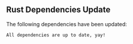 ## Rust Dependencies Update

The following dependencies have been updated:

```
All dependencies are up to date, yay!
```
